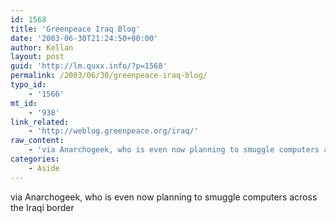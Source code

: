 ```yaml
---
id: 1568
title: 'Greenpeace Iraq Blog'
date: '2003-06-30T21:24:50+00:00'
author: Kellan
layout: post
guid: 'http://lm.quxx.info/?p=1568'
permalink: /2003/06/30/greenpeace-iraq-blog/
typo_id:
    - '1566'
mt_id:
    - '938'
link_related:
    - 'http://weblog.greenpeace.org/iraq/'
raw_content:
    - 'via Anarchogeek, who is even now planning to smuggle computers across the Iraqi border'
categories:
    - Aside
---
```


via Anarchogeek, who is even now planning to smuggle computers across the Iraqi border